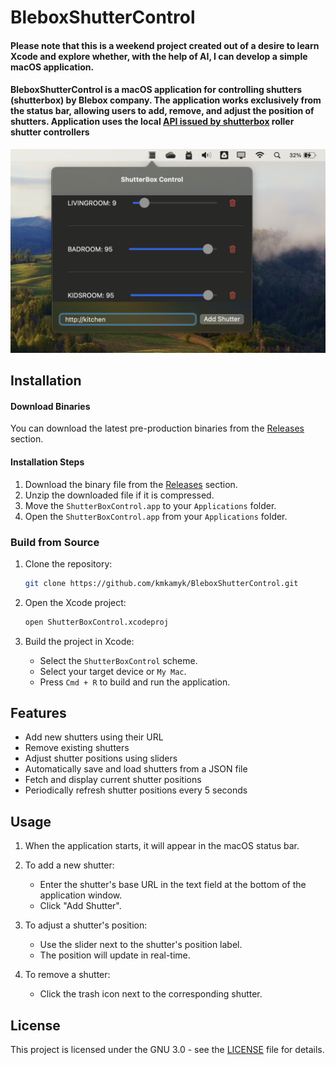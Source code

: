 # BleboxShutterControl
#### Please note that this is a weekend project created out of a desire to learn Xcode and explore whether, with the help of AI, I can develop a simple macOS application.
#### BleboxShutterControl is a macOS application for controlling shutters (shutterbox) by Blebox company. The application works exclusively from the status bar, allowing users to add, remove, and adjust the position of shutters. Application uses the local [API issued by shutterbox](https://technical.blebox.eu/openapi_shutterbox/openAPI_shutterBox_20190911.html) roller shutter controllers 

![Screenshot of BleboxShutterControl](screenshot.png)

## Installation

#### Download Binaries

You can download the latest pre-production binaries from the [Releases](https://github.com/kmkamyk/BleboxShutterControl/releases) section.

#### Installation Steps

1. Download the binary file from the [Releases](https://github.com/kmkamyk/BleboxShutterControl/releases) section.
2. Unzip the downloaded file if it is compressed.
3. Move the `ShutterBoxControl.app` to your `Applications` folder.
4. Open the `ShutterBoxControl.app` from your `Applications` folder.

### Build from Source

1. Clone the repository:
    ```bash
    git clone https://github.com/kmkamyk/BleboxShutterControl.git
    ```

2. Open the Xcode project:
    ```bash
    open ShutterBoxControl.xcodeproj
    ```

3. Build the project in Xcode:
    - Select the `ShutterBoxControl` scheme.
    - Select your target device or `My Mac`.
    - Press `Cmd + R` to build and run the application.

## Features

- Add new shutters using their URL
- Remove existing shutters
- Adjust shutter positions using sliders
- Automatically save and load shutters from a JSON file
- Fetch and display current shutter positions
- Periodically refresh shutter positions every 5 seconds

## Usage

1. When the application starts, it will appear in the macOS status bar.

2. To add a new shutter:
    - Enter the shutter's base URL in the text field at the bottom of the application window.
    - Click "Add Shutter".

3. To adjust a shutter's position:
    - Use the slider next to the shutter's position label.
    - The position will update in real-time.

4. To remove a shutter:
    - Click the trash icon next to the corresponding shutter.

## License

This project is licensed under the GNU 3.0 - see the [LICENSE](LICENSE) file for details.
